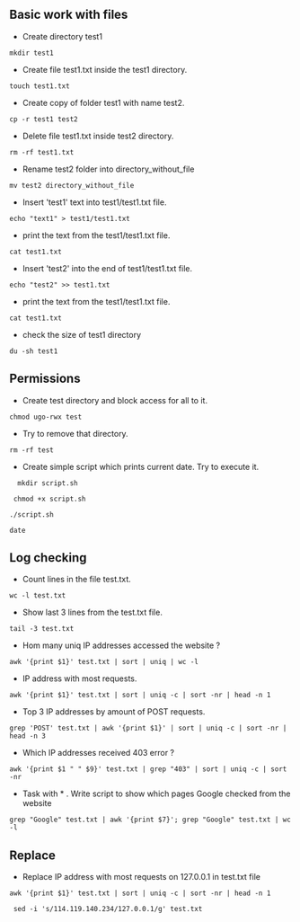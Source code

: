 ## Basic work with files

- Create directory test1  
 ```console
 mkdir test1
```

- Create file test1.txt inside the test1 directory.  
 ```console 
touch test1.txt
```

- Create copy of folder test1 with name test2.  
 ```console 
cp -r test1 test2
```

- Delete file test1.txt inside test2 directory.  
 ```console 
rm -rf test1.txt
```

- Rename test2 folder into directory_without_file  
 ```console 
mv test2 directory_without_file
```

- Insert 'test1' text into test1/test1.txt file.  
 ```console 
echo "text1" > test1/test1.txt
```

- print the text from the test1/test1.txt file.  
 ```console 
cat test1.txt
```

- Insert 'test2' into the end of test1/test1.txt file.  
 ```console 
echo "test2" >> test1.txt
```

- print the text from the test1/test1.txt file.  
 ```console 
cat test1.txt
```

- check the size of test1 directory  
 ```console 
du -sh test1
```

## Permissions

- Create test directory and block access for all to it.  
 ```console
 chmod ugo-rwx test
```

- Try to remove that directory.  
 ```console 
rm -rf test
```

- Create simple script which prints current date. Try to execute it.  
```console
  mkdir script.sh 
```  
```console
 chmod +x script.sh
```  
```console 
./script.sh
```  
 ```console
date
```  

## Log checking

- Count lines in the file test.txt.  
 ```console
 wc -l test.txt
```

- Show last 3 lines from the test.txt file.   
 ```console  
tail -3 test.txt
```

- Hom many uniq IP addresses accessed the website ?   
 ```console 
 awk '{print $1}' test.txt | sort | uniq | wc -l
```

- IP address with most requests.  
 ```console
 awk '{print $1}' test.txt | sort | uniq -c | sort -nr | head -n 1
```

- Top 3 IP addresses by amount of POST requests.  
 ```console
 grep 'POST' test.txt | awk '{print $1}' | sort | uniq -c | sort -nr | head -n 3
```

- Which IP addresses received 403 error ?   
 ```console
 awk '{print $1 " " $9}' test.txt | grep "403" | sort | uniq -c | sort -nr
```

- Task with * . Write script to show which pages Google checked from the website   
 ```console
 grep "Google" test.txt | awk '{print $7}'; grep "Google" test.txt | wc -l
```

## Replace

- Replace IP address with most requests on 127.0.0.1 in test.txt file   
 ```console
 awk '{print $1}' test.txt | sort | uniq -c | sort -nr | head -n 1
```  
 ```console
  sed -i 's/114.119.140.234/127.0.0.1/g' test.txt
```
